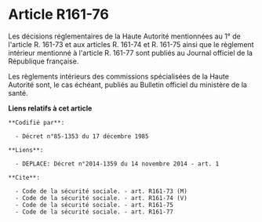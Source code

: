 # Article R161-76

Les décisions réglementaires de la Haute Autorité mentionnées au 1° de l'article R. 161-73 et aux articles R. 161-74 et R.
161-75 ainsi que le règlement intérieur mentionné à l'article R. 161-77 sont publiés au Journal officiel de la République
française.

Les règlements intérieurs des commissions spécialisées de la Haute Autorité sont, le cas échéant, publiés au Bulletin
officiel du ministère de la santé.

**Liens relatifs à cet article**

	**Codifié par**:

	  - Décret n°85-1353 du 17 décembre 1985

	**Liens**:

	  - DEPLACE: Décret n°2014-1359 du 14 novembre 2014 - art. 1

	**Cite**:

	  - Code de la sécurité sociale. - art. R161-73 (M)
	  - Code de la sécurité sociale. - art. R161-74 (V)
	  - Code de la sécurité sociale. - art. R161-75
	  - Code de la sécurité sociale. - art. R161-77
